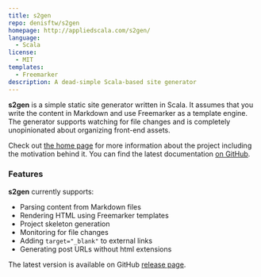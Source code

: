 ```yaml
---
title: s2gen
repo: denisftw/s2gen
homepage: http://appliedscala.com/s2gen/
language:
  - Scala
license:
  - MIT
templates:
  - Freemarker
description: A dead-simple Scala-based site generator
---
```


**s2gen** is a simple static site generator written in Scala. It assumes that you write the content in Markdown and use Freemarker as a template engine. The generator supports watching for file changes and is completely unopinionated about organizing front-end assets.

Check out [the home page](http://appliedscala.com/s2gen/) for more information about the project including the motivation behind it. You can find the latest documentation [on GitHub](https://github.com/denisftw/s2gen).

### Features

**s2gen** currently supports:

- Parsing content from Markdown files
- Rendering HTML using Freemarker templates
- Project skeleton generation
- Monitoring for file changes
- Adding `target="_blank"` to external links
- Generating post URLs without html extensions

The latest version is available on GitHub [release page](https://github.com/denisftw/s2gen/releases/latest).
